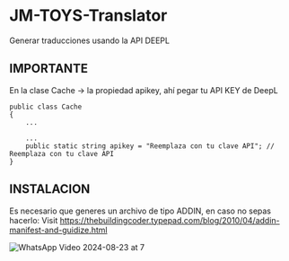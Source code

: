 # JM-TOYS-Translator
Generar traducciones usando la API DEEPL
## IMPORTANTE
En la clase Cache -> la propiedad apikey, ahí pegar tu API KEY de DeepL

    public class Cache
    {
        ...

        ...
        public static string apikey = "Reemplaza con tu clave API"; // Reemplaza con tu clave API
    }
## INSTALACION

Es necesario que generes un archivo de tipo ADDIN, en caso no sepas hacerlo:
Visit https://thebuildingcoder.typepad.com/blog/2010/04/addin-manifest-and-guidize.html


![WhatsApp Video 2024-08-23 at 7](https://github.com/user-attachments/assets/47d19928-b4c8-4a93-9164-aeeabfcfa094)
